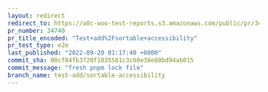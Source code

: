 ```yaml
---
layout: redirect
redirect_to: https://a8c-woo-test-reports.s3.amazonaws.com/public/pr/34740/e2e/index.html
pr_number: 34740
pr_title_encoded: "Test+add%2Fsortable+accessibility"
pr_test_type: e2e
last_published: "2022-09-20 01:17:40 +0000"
commit_sha: 00cf84fb3720f1035581c3c60e38e88bd94ab015
commit_message: "fresh pnpm lock file"
branch_name: test-add/sortable-accessibility
---
```

